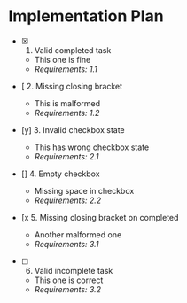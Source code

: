 # Implementation Plan

- [x] 1. Valid completed task
  - This one is fine
  - _Requirements: 1.1_

- [ 2. Missing closing bracket
  - This is malformed
  - _Requirements: 1.2_

- [y] 3. Invalid checkbox state
  - This has wrong checkbox state
  - _Requirements: 2.1_

- [] 4. Empty checkbox
  - Missing space in checkbox
  - _Requirements: 2.2_

- [x 5. Missing closing bracket on completed
  - Another malformed one
  - _Requirements: 3.1_

- [ ] 6. Valid incomplete task
  - This one is correct
  - _Requirements: 3.2_